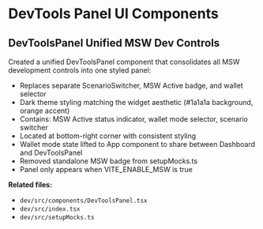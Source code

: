 # DevTools Panel UI Components

## DevToolsPanel Unified MSW Dev Controls

Created a unified DevToolsPanel component that consolidates all MSW development controls into one styled panel:

- Replaces separate ScenarioSwitcher, MSW Active badge, and wallet selector
- Dark theme styling matching the widget aesthetic (#1a1a1a background, orange accent)
- Contains: MSW Active status indicator, wallet mode selector, scenario switcher
- Located at bottom-right corner with consistent styling
- Wallet mode state lifted to App component to share between Dashboard and DevToolsPanel
- Removed standalone MSW badge from setupMocks.ts
- Panel only appears when VITE_ENABLE_MSW is true

**Related files:**

- `dev/src/components/DevToolsPanel.tsx`
- `dev/src/index.tsx`
- `dev/src/setupMocks.ts`
